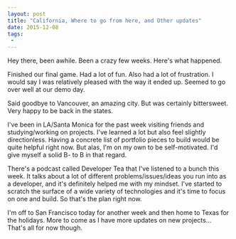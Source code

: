 ```yaml
---
layout: post
title: "California, Where to go from here, and Other updates"
date: 2015-12-08
tags:
 -
---
```


Hey there, been awhile. Been a crazy few weeks. Here's what happened.

Finished our final game. Had a lot of fun. Also had a lot of frustration. I would say I was relatively pleased with the way it ended up. Seemed to go over well at our demo day.

Said goodbye to Vancouver, an amazing city. But was certainly bittersweet. Very happy to be back in the states.

I've been in LA/Santa Monica for the past week visiting friends and studying/working on projects. I've learned a lot but also feel slightly directionless. Having a concrete list of portfolio pieces to build would be quite helpful right now. But alas, I'm on my own to be self-motivated. I'd give myself a solid B- to B in that regard.

There's a podcast called Developer Tea that I've listened to a bunch this week. It talks about a lot of different problems/issues/ideas you run into as a developer, and it's definitely helped me with my mindset. I've started to scratch the surface of a wide variety of technologies and it's time to focus on one and build. So that's the plan right now.

I'm off to San Francisco today for another week and then home to Texas for the holidays. More to come as I have more updates on new projects... That's all for now though.
